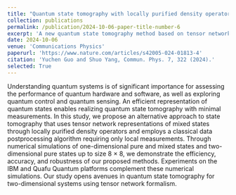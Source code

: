 ```yaml
---
title: "Quantum state tomography with locally purified density operators and local measurements"
collection: publications
permalink: /publication/2024-10-06-paper-title-number-6
excerpt: 'A new quantum state tomography method based on tensor network representation and using only local measurements'
date: 2024-10-06
venue: 'Communications Physics'
paperurl: 'https://www.nature.com/articles/s42005-024-01813-4'
citation: 'Yuchen Guo and Shuo Yang, Commun. Phys. 7, 322 (2024).'
selected: True
---
```

Understanding quantum systems is of significant importance for assessing the performance of quantum hardware and software, as well as exploring quantum control and quantum sensing. An efficient representation of quantum states enables realizing quantum state tomography with minimal measurements. In this study, we propose an alternative approach to state tomography that uses tensor network representations of mixed states through locally purified density operators and employs a classical data postprocessing algorithm requiring only local measurements. Through numerical simulations of one-dimensional pure and mixed states and two-dimensional pure states up to size 8 × 8, we demonstrate the efficiency, accuracy, and robustness of our proposed methods. Experiments on the IBM and Quafu Quantum platforms complement these numerical simulations. Our study opens avenues in quantum state tomography for two-dimensional systems using tensor network formalism.
